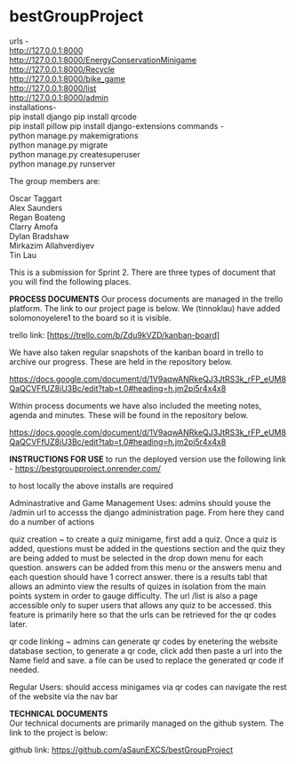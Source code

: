 # bestGroupProject
urls -   
http://127.0.0.1:8000    
http://127.0.0.1:8000/EnergyConservationMinigame  
http://127.0.0.1:8000/Recycle  
http://127.0.0.1:8000/bike_game  
http://127.0.0.1:8000/list  
http://127.0.0.1:8000/admin  
installations-  
pip install django
pip install qrcode  
pip install pillow 
pip install django-extensions
commands -  
python manage.py makemigrations  
python manage.py migrate  
python manage.py createsuperuser  
python manage.py runserver  

The group members are:  
  
Oscar Taggart  
Alex Saunders  
Regan Boateng  
Clarry Amofa  
Dylan Bradshaw  
Mirkazim Allahverdiyev  
Tin Lau  


This is a submission for Sprint 2. There are three types of document that you will find the following places.  

**PROCESS DOCUMENTS**
Our process documents are managed in the trello platform. The link to our project page is below. We (tinnoklau) have added solomonoyelere1 to the board so it is visible.  

trello link: [https://trello.com/b/Zdu9kVZD/kanban-board]  

We have also taken regular snapshots of the kanban board in trello to archive our progress. These are held in the repository below.  

https://docs.google.com/document/d/1V9aqwANRkeQJ3JtRS3k_rFP_eUM8QaQCVFfUZ8iU3Bc/edit?tab=t.0#heading=h.jm2pi5r4x4x8  

Within process documents we have also included the meeting notes, agenda and minutes. These will be found in the repository below.  

https://docs.google.com/document/d/1V9aqwANRkeQJ3JtRS3k_rFP_eUM8QaQCVFfUZ8iU3Bc/edit?tab=t.0#heading=h.jm2pi5r4x4x8  

**INSTRUCTIONS FOR USE**
to run the deployed version use the following link - https://bestgroupproject.onrender.com/

to host locally the above installs are required

Adminastrative and Game Management Uses:
admins should youse the /admin url to accesss the django administration page. From here they cand do a number of actions

quiz creation ~ to create a quiz minigame, first add a quiz. Once a quiz is added, questions must be added in the questions section and the quiz they are being added to must be selected in the drop down menu for each question. answers can be added from this menu or the answers menu and each question should have 1 correct answer. there is a results tabl that allows an adminto view the results of quizes in isolation from the main points system in order to gauge difficulty. The url /list is also a page accessible only to super users that allows any quiz to be accessed. this feature is primarily here so that the urls can be retrieved for the qr codes later.

qr code linking ~ admins can generate qr codes by enetering the website database section, to generate a qr code, click add then paste a url into the Name field and save. a file can be used to replace the generated qr code if needed.

Regular Users:
should access minigames via qr codes
can navigate the rest of the website via the nav bar

**TECHNICAL DOCUMENTS**   
Our technical documents are primarily managed on the github system. The link to the project is below:  

github link: https://github.com/aSaunEXCS/bestGroupProject  
